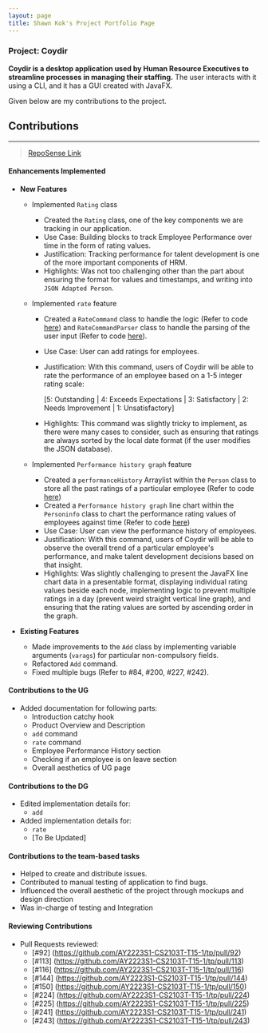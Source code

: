 ```yaml
---
layout: page
title: Shawn Kok's Project Portfolio Page
---
```


### Project: Coydir

**Coydir is a desktop application used by Human Resource Executives to streamline processes in managing their staffing.**
The user interacts with it using a CLI, and it has a GUI created with JavaFX.

Given below are my contributions to the project.

## Contributions
---
>[RepoSense Link](https://nus-cs2103-ay2223s1.github.io/tp-dashboard/?search=&sort=groupTitle&sortWithin=title&timeframe=commit&mergegroup=&groupSelect=groupByRepos&breakdown=true&checkedFileTypes=docs~functional-code~test-code~other&since=2022-09-16&tabOpen=true&tabType=authorship&zFR=false&tabAuthor=Kok-je&tabRepo=AY2223S1-CS2103T-T15-1%2Ftp%5Bmaster%5D&authorshipIsMergeGroup=false&authorshipFileTypes=docs~functional-code~test-code~other&authorshipIsBinaryFileTypeChecked=false&authorshipIsIgnoredFilesChecked=false)

#### Enhancements Implemented
* **New Features**
  * Implemented `Rating` class
    * Created the `Rating` class, one of the key components we are tracking in our application.
    * Use Case: Building blocks to track Employee Performance over time in the form of rating values.
    * Justification: Tracking performance for talent development is one of the more important components of HRM.
    * Highlights: Was not too challenging other than the part about ensuring the format for values and timestamps, and writing into `JSON Adapted Person`.

  * Implemented `rate` feature
    * Created a `RateCommand` class to handle the logic (Refer to code [here](https://github.com/AY2223S1-CS2103T-T15-1/tp/blob/master/src/main/java/coydir/logic/commands/RateCommand.java)) 
    and `RateCommandParser` class to handle the parsing of the user input (Refer to code [here](https://github.com/AY2223S1-CS2103T-T15-1/tp/blob/master/src/main/java/coydir/logic/parser/RateCommandParser.java)).
    * Use Case: User can add ratings for employees.
    * Justification: With this command, users of Coydir will be able to rate the performance of an employee based on a 1-5 integer rating scale: 

        [5: Outstanding | 4: Exceeds Expectations | 3: Satisfactory | 2: Needs Improvement | 1: Unsatisfactory]
    * Highlights: This command was slightly tricky to implement, as there were many cases to consider, such as ensuring that ratings are always sorted by the local date format (if the user modifies the JSON database).

  * Implemented `Performance history graph` feature
    * Created a `performanceHistory` Arraylist within the `Person` class to store all the past ratings of a particular employee (Refer to code [here](https://github.com/AY2223S1-CS2103T-T15-1/tp/blob/master/src/main/java/coydir/model/person/Person.java))
    * Created a `Performance history graph` line chart within the `Personinfo` class to chart the performance rating values of employees against time (Refer to code [here](https://github.com/AY2223S1-CS2103T-T15-1/tp/blob/master/src/main/java/coydir/ui/PersonInfo.java))
    * Use Case: User can view the performance history of employees.
    * Justification: With this command, users of Coydir will be able to observe the overall trend of a particular employee's performance, and make talent development decisions based on that insight.
    * Highlights: Was slightly challenging to present the JavaFX line chart data in a presentable format, displaying individual rating values beside each node, implementing logic to prevent multiple ratings in a day (prevent weird straight vertical line graph), and ensuring that the rating values are sorted by ascending order in the graph.

* **Existing Features**
  * Made improvements to the `Add` class by implementing variable arguments (`varags`) for particular non-compulsory fields.
  * Refactored `Add` command.
  * Fixed multiple bugs (Refer to #84, #200, #227, #242).

#### Contributions to the UG 
* Added documentation for following parts:
  * Introduction catchy hook
  * Product Overview and Description
  * `add` command
  * `rate` command
  * Employee Performance History section
  * Checking if an employee is on leave section
  * Overall aesthetics of UG page

#### Contributions to the DG
* Edited implementation details for:
  * `add`
* Added implementation details for:
  * `rate`
  * [To Be Updated]

#### Contributions to the team-based tasks
* Helped to create and distribute issues. 
* Contributed to manual testing of application to find bugs.
* Influenced the overall aesthetic of the project through mockups and design direction
* Was in-charge of testing and Integration

#### Reviewing Contributions
* Pull Requests reviewed:
  * [#92] (https://github.com/AY2223S1-CS2103T-T15-1/tp/pull/92)
  * [#113] (https://github.com/AY2223S1-CS2103T-T15-1/tp/pull/113)
  * [#116] (https://github.com/AY2223S1-CS2103T-T15-1/tp/pull/116)
  * [#144] (https://github.com/AY2223S1-CS2103T-T15-1/tp/pull/144)
  * [#150] (https://github.com/AY2223S1-CS2103T-T15-1/tp/pull/150)
  * [#224] (https://github.com/AY2223S1-CS2103T-T15-1/tp/pull/224)
  * [#225] (https://github.com/AY2223S1-CS2103T-T15-1/tp/pull/225)
  * [#241] (https://github.com/AY2223S1-CS2103T-T15-1/tp/pull/241)
  * [#243] (https://github.com/AY2223S1-CS2103T-T15-1/tp/pull/243)
  